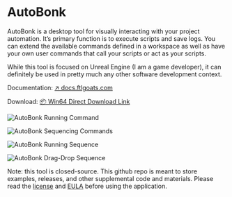 # AutoBonk

AutoBonk is a desktop tool for visually interacting with your project automation. It’s primary function is to execute scripts and save logs. You can extend the available commands defined in a workspace as well as have your own user commands that call your scripts or act as your scripts.

While this tool is focused on Unreal Engine (I am a game developer), it can definitely be used in pretty much any other software development context.

Documentation: [↗️ docs.ftlgoats.com](https://docs.ftlgoats.com/autobonk/index.html)

Download: [📦 Win64 Direct Download Link](https://github.com/nshkurkin/AutoBonk-Releases/releases/latest/download/AutoBonk-win-Setup.exe)

![AutoBonk Running Command](https://docs.ftlgoats.com/autobonk/_images/fig_run_command_1.gif)

![AutoBonk Sequencing Commands](https://docs.ftlgoats.com/autobonk/_images/fig_sequencer_add_1.gif)

![AutoBonk Running Sequence](https://docs.ftlgoats.com/autobonk/_images/fig_sequencer_run_1.gif)

![AutoBonk Drag-Drop Sequence](https://docs.ftlgoats.com/autobonk/_images/fig_sequencer_sequence.gif)

Note: this tool is closed-source. This github repo is meant to store examples, releases, and other supplemental code and materials. Please read the [license](LICENSE.md) and [EULA](EULA.md) before using the application.
